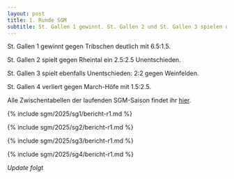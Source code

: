 ```yaml
---
layout: post
title: 1. Runde SGM
subtitle: St. Gallen 1 gewinnt. St. Gallen 2 und St. Gallen 3 spielen unentschieden. St. Gallen 4 verliert.
---
```


St. Gallen 1 gewinnt gegen Tribschen deutlich mit 6.5:1.5.

St. Gallen 2 spielt gegen Rheintal ein 2.5:2.5 Unentschieden.

St. Gallen 3 spielt ebenfalls Unentschieden: 2:2 gegen Weinfelden.

St. Gallen 4 verliert gegen March-Höfe mit 1.5:2.5.

Alle Zwischentabellen der laufenden SGM-Saison findet ihr [hier](/sgm/2025/sg1).

{% include sgm/2025/sg1/bericht-r1.md %}

{% include sgm/2025/sg2/bericht-r1.md %}

{% include sgm/2025/sg3/bericht-r1.md %}

{% include sgm/2025/sg4/bericht-r1.md %}

_Update folgt_

<style>
table th, table td:nth-of-type(4) {
    white-space: nowrap;
}
</style>
